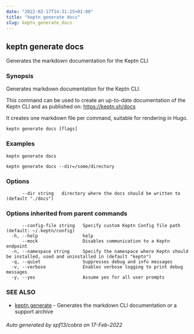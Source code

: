 ```yaml
---
date: "2022-02-17T14:31:25+01:00"
title: "keptn generate docs"
slug: keptn_generate_docs
---
```

## keptn generate docs

Generates the markdown documentation for the Keptn CLI

### Synopsis

Generates markdown documentation for the Keptn CLI.

This command can be used to create an up-to-date documentation of the Keptn CLI and as published on: https://keptn.sh/docs

It creates one markdown file per command, suitable for rendering in Hugo.


```
keptn generate docs [flags]
```

### Examples

```
keptn generate docs

keptn generate docs --dir=/some/directory
```

### Options

```
      --dir string   directory where the docs should be written to (default "./docs")
```

### Options inherited from parent commands

```
      --config-file string   Specify custom Keptn Config file path (default: ~/.keptn/config)
  -h, --help                 help
      --mock                 Disables communication to a Keptn endpoint
  -n, --namespace string     Specify the namespace where Keptn should be installed, used and uninstalled in (default "keptn")
  -q, --quiet                Suppresses debug and info messages
  -v, --verbose              Enables verbose logging to print debug messages
  -y, --yes                  Assume yes for all user prompts
```

### SEE ALSO

* [keptn generate](../keptn_generate/)	 - Generates the markdown CLI documentation or a support archive

###### Auto generated by spf13/cobra on 17-Feb-2022
